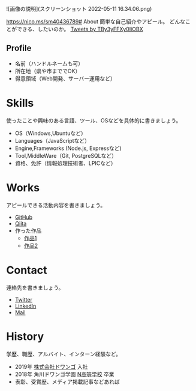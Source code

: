 ![画像の説明](スクリーンショット 2022-05-11 16.34.06.png)

https://nico.ms/sm40436789# <a name="header-1-8f7f4c1ce7a4f933663d10543562b096"></a> About
簡単な自己紹介やアピール。
どんなことができる、したいのか。
<a class="twitter-timeline" data-width="400" data-height="600" href="https://twitter.com/TBy3yFFXy0IiOBX?ref_src=twsrc%5Etfw">Tweets by TBy3yFFXy0IiOBX</a> <script async src="https://platform.twitter.com/widgets.js" charset="utf-8"></script>
## <a name="header-2-cce99c598cfdb9773ab041d54c3d973a"></a> Profile
- 名前（ハンドルネームも可）
- 所在地（県や市まででOK）
- 得意領域（Web開発、サーバー運用など）
# <a name="header-1-aa79c5d1cbe3d96218a92481bcfaa39c"></a> Skills

使ったことや興味のある言語、ツール、OSなどを具体的に書きましょう。
- OS（Windows,Ubuntuなど）
- Languages（JavaScriptなど）
- Engine,Frameworks (Node.js, Expressなど)
- Tool,MiddleWare（Git, PostgreSQLなど）
- 資格、免許（情報処理技術者、LPICなど）

# <a name="header-1-7b8af977b90a67e053ff2667a26828fe"></a> Works
アピールできる活動内容を書きましょう。
- [GitHub](GitHubのURL)
- [Qiita](QiitaのURL)
- 作った作品
  - [作品1](作品1のURL)
  - [作品2](作品2のURL)

# <a name="header-1-bbaff12800505b22a853e8b7f4eb6a22"></a> Contact
連絡先を書きましょう。
- [Twitter](TwitterプロフィールのURL)
- [LinkedIn](LinkedInプロフィールのURL)
- [Mail](mailto:メールアドレス)

# <a name="header-1-16d2b386b2034b9488996466aaae0b57"></a> History
学歴、職歴、アルバイト、インターン経験など。
- 2019年 [株式会社ドワンゴ](URL) 入社
- 2018年 角川ドワンゴ学園 [N高等学校](URL) 卒業
- 表彰、受賞歴、メディア掲載記事などあれば

